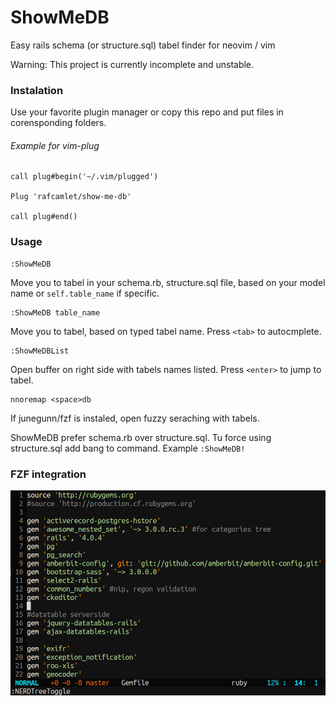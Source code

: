 # ShowMeDB

Easy rails schema (or structure.sql) tabel finder for neovim / vim

Warning: This project is currently incomplete and unstable.

### Instalation

Use your favorite plugin manager or copy this repo and put files in corensponding folders.

###### Example for vim-plug
```vim
call plug#begin('~/.vim/plugged')

Plug 'rafcamlet/show-me-db'

call plug#end()
```

### Usage

```
:ShowMeDB
```
Move you to tabel in your schema.rb, structure.sql file, based on your model name or `self.table_name` if specific.

```
:ShowMeDB table_name
```
Move you to tabel, based on typed tabel name. Press `<tab>` to autocmplete.

```
:ShowMeDBList
```
Open buffer on right side with tabels names listed. Press `<enter>` to jump to tabel.

```
nnoremap <space>db
```
If junegunn/fzf is instaled, open fuzzy seraching with tabels.


ShowMeDB prefer schema.rb over structure.sql. Tu force using structure.sql add bang to command. Example `:ShowMeDB!`

### FZF integration

![fzf integration gif ](https://raw.githubusercontent.com/rafcamlet/show-me-db/master/gifs/fzf-integration.gif)
